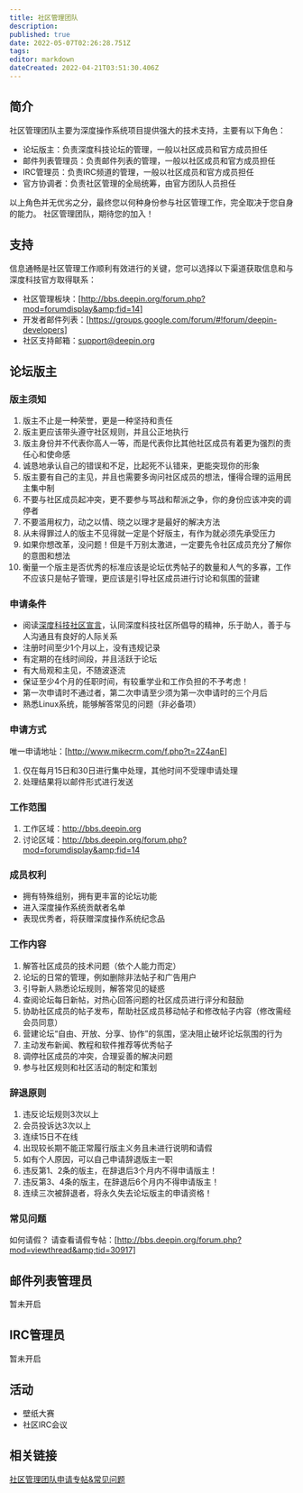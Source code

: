 ```yaml
---
title: 社区管理团队
description: 
published: true
date: 2022-05-07T02:26:28.751Z
tags: 
editor: markdown
dateCreated: 2022-04-21T03:51:30.406Z
---
```


## 简介


社区管理团队主要为深度操作系统项目提供强大的技术支持，主要有以下角色：

* 论坛版主：负责深度科技论坛的管理，一般以社区成员和官方成员担任
* 邮件列表管理员：负责邮件列表的管理，一般以社区成员和官方成员担任
* IRC管理员：负责IRC频道的管理，一般以社区成员和官方成员担任
* 官方协调者：负责社区管理的全局统筹，由官方团队人员担任

以上角色并无优劣之分，最终您以何种身份参与社区管理工作，完全取决于您自身的能力。
社区管理团队，期待您的加入！

## 支持


信息通畅是社区管理工作顺利有效进行的关键，您可以选择以下渠道获取信息和与深度科技官方取得联系：

* 社区管理板块：[http://bbs.deepin.org/forum.php?mod=forumdisplay&amp;fid=14]
* 开发者邮件列表：[https://groups.google.com/forum/#!forum/deepin-developers]
* 社区支持邮箱：support@deepin.org

## 论坛版主

### 版主须知

1. 版主不止是一种荣誉，更是一种坚持和责任
2. 版主更应该带头遵守社区规则，并且公正地执行
3. 版主身份并不代表你高人一等，而是代表你比其他社区成员有着更为强烈的责任心和使命感
4. 诚恳地承认自己的错误和不足，比起死不认错来，更能突现你的形象
5. 版主要有自己的主见，并且也需要多询问社区成员的想法，懂得合理的运用民主集中制
6. 不要与社区成员起冲突，更不要参与骂战和帮派之争，你的身份应该冲突的调停者
7. 不要滥用权力，动之以情、晓之以理才是最好的解决方法
8. 从未得罪过人的版主不见得就一定是个好版主，有作为就必须先承受压力
9. 如果你想改革，没问题！但是千万别太激进，一定要先令社区成员充分了解你的意图和想法
10. 衡量一个版主是否优秀的标准应该是论坛优秀帖子的数量和人气的多寡，工作不应该只是帖子管理，更应该是引导社区成员进行讨论和氛围的营建

### 申请条件

* 阅读[深度科技社区宣言](http://bbs.deepin.org/forum.php?mod=viewthread&tid=29472)，认同深度科技社区所倡导的精神，乐于助人，善于与人沟通且有良好的人际关系
* 注册时间至少1个月以上，没有违规记录
* 有定期的在线时间段，并且活跃于论坛
* 有大局观和主见，不随波逐流
* 保证至少4个月的任职时间，有较重学业和工作负担的不予考虑！
* 第一次申请时不通过者，第二次申请至少须为第一次申请时的三个月后
* 熟悉Linux系统，能够解答常见的问题（非必备项）

### 申请方式


唯一申请地址：[http://www.mikecrm.com/f.php?t=2Z4anE]


1. 仅在每月15日和30日进行集中处理，其他时间不受理申请处理
2. 处理结果将以邮件形式进行发送

### 工作范围

1. 工作区域：http://bbs.deepin.org
2. 讨论区域：http://bbs.deepin.org/forum.php?mod=forumdisplay&amp;fid=14

### 成员权利

* 拥有特殊组别，拥有更丰富的论坛功能
* 进入深度操作系统贡献者名单
* 表现优秀者，将获赠深度操作系统纪念品

### 工作内容

1. 解答社区成员的技术问题（依个人能力而定）
2. 论坛的日常的管理，例如删除非法帖子和广告用户
3. 引导新人熟悉论坛规则，解答常见的疑惑
4. 查阅论坛每日新帖，对热心回答问题的社区成员进行评分和鼓励
5. 协助社区成员的帖子发布，帮助社区成员移动帖子和修改帖子内容（修改需经会员同意）
6. 营建论坛“自由、开放、分享、协作”的氛围，坚决阻止破坏论坛氛围的行为
7. 主动发布新闻、教程和软件推荐等优秀帖子
8. 调停社区成员的冲突，合理妥善的解决问题
9. 参与社区规则和社区活动的制定和策划

### 辞退原则

1. 违反论坛规则3次以上
2. 会员投诉达3次以上
3. 连续15日不在线
4. 出现较长期不能正常履行版主义务且未进行说明和请假
5. 如有个人原因，可以自己申请辞退版主一职
6. 违反第1、2条的版主，在辞退后3个月内不得申请版主！
7. 违反第3、4条的版主，在辞退后6个月内不得申请版主！
8. 连续三次被辞退者，将永久失去论坛版主的申请资格！


### 常见问题

如何请假？
请查看请假专帖：[http://bbs.deepin.org/forum.php?mod=viewthread&amp;tid=30917]



## 邮件列表管理员

暂未开启

## IRC管理员

暂未开启

## 活动

* 壁纸大赛
* 社区IRC会议

## 相关链接

[社区管理团队申请专帖&常见问题](http://bbs.deepin.org/forum.php?mod=viewthread&tid=24657)